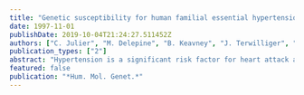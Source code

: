 ```yaml
---
title: "Genetic susceptibility for human familial essential hypertension in a region of homology with blood pressure linkage on rat chromosome 10"
date: 1997-11-01
publishDate: 2019-10-04T21:24:27.511452Z
authors: ["C. Julier", "M. Delepine", "B. Keavney", "J. Terwilliger", "S. Davis", "D. E. Weeks", "T. Bui", "X. Jeunemaitre", "G. Velho", "P. Froguel", "P. Ratcliffe", "P. Corvol", "F. Soubrier", "G. M. Lathrop"]
publication_types: ["2"]
abstract: "Hypertension is a significant risk factor for heart attack and stroke and represents a major public health burden because of its high prevalence (e.g. 15-20% of the European and American populations). Although blood pressure is known to have a strong genetic determination, the genes responsible for susceptibility to essential hypertension are mostly unknown. Loci involved in blood pressure regulation have been found by linkage in experimental hereditary hypertensive rat strains, but their relationship to human hypertension has not been extensively investigated. One of the principal blood pressure loci has been mapped to rat chromosome 10 and we have undertaken an investigation of the homologous region on human chromosome 17 in familial essential hypertension. Affected sib-pair analysis and parametric analysis with ascertainment correction gave significant evidence of linkage ( P <0.0001 in some analyses) near two closely linked microsatellite markers, D17S183 and D17S934, that reside 18 cM proximal to the ACE locus in the homology region. Our results indicate that chromosome 17q could contain a susceptibility locus for human hypertension and show that comparative mapping may be a useful approach for identification of such loci in humans."
featured: false
publication: "*Hum. Mol. Genet.*"
---
```


